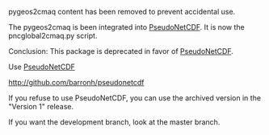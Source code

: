 pygeos2cmaq content has been removed to prevent accidental use.

The pygeos2cmaq is been integrated into  [PseudoNetCDF](http://github.com/barronh/pseudonetcdf). It is now the pncglobal2cmaq.py script.

Conclusion: This package is deprecated in favor of [PseudoNetCDF](http://github.com/barronh/pseudonetcdf).


Use [PseudoNetCDF](http://github.com/barronh/pseudonetcdf)

http://github.com/barronh/pseudonetcdf











If you refuse to use PseudoNetCDF, you can use the archived version in the "Version 1" release.

If you want the development branch, look at the master branch.